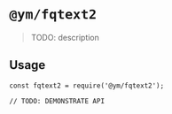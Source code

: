 # `@ym/fqtext2`

> TODO: description

## Usage

```
const fqtext2 = require('@ym/fqtext2');

// TODO: DEMONSTRATE API
```
